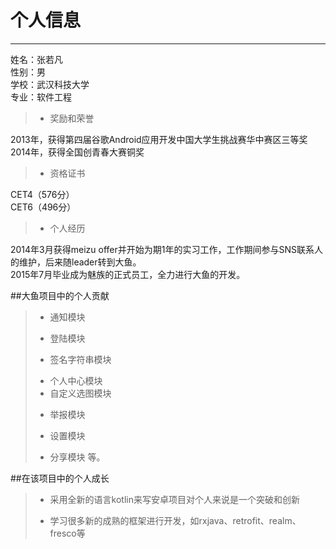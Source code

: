 ﻿# 个人信息



---
姓名：张若凡    
性别：男    
学校：武汉科技大学     
专业：软件工程  

> + 奖励和荣誉  

2013年，获得第四届谷歌Android应用开发中国大学生挑战赛华中赛区三等奖  
2014年，获得全国创青春大赛铜奖

> - 资格证书  

CET4（576分）  
CET6（496分）  

> * 个人经历  

2014年3月获得meizu offer并开始为期1年的实习工作，工作期间参与SNS联系人的维护，后来随leader转到大鱼。  
2015年7月毕业成为魅族的正式员工，全力进行大鱼的开发。

##大鱼项目中的个人贡献
> + 通知模块
> - 登陆模块
> * 签名字符串模块
> + 个人中心模块
> + 自定义选图模块
> - 举报模块
> * 设置模块
> + 分享模块
等。

##在该项目中的个人成长
> + 采用全新的语言kotlin来写安卓项目对个人来说是一个突破和创新
> * 学习很多新的成熟的框架进行开发，如rxjava、retrofit、realm、fresco等




